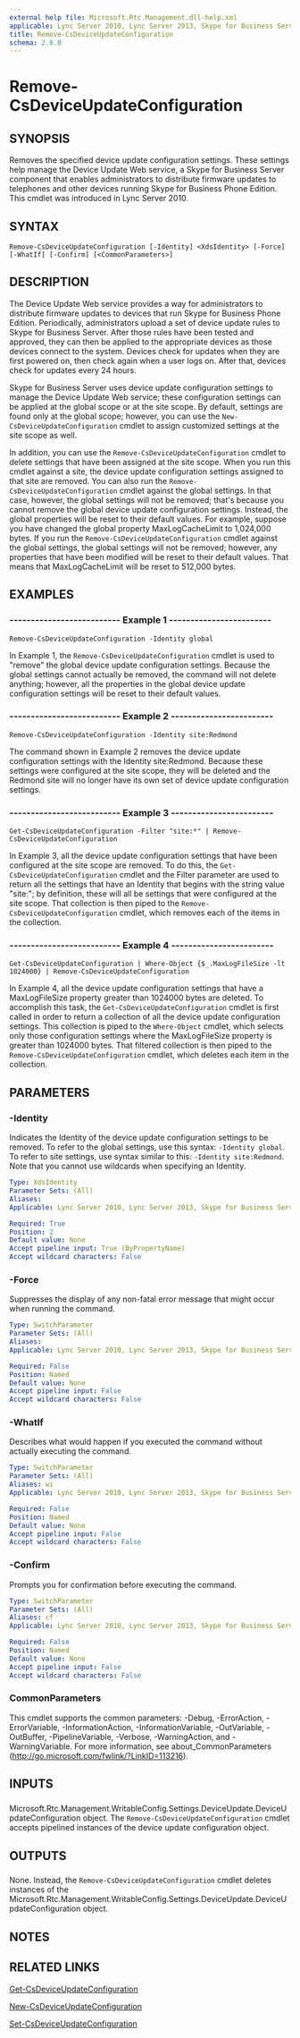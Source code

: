 ```yaml
---
external help file: Microsoft.Rtc.Management.dll-help.xml
applicable: Lync Server 2010, Lync Server 2013, Skype for Business Server 2015, Skype for Business Server 2019
title: Remove-CsDeviceUpdateConfiguration
schema: 2.0.0
---
```


# Remove-CsDeviceUpdateConfiguration

## SYNOPSIS
Removes the specified device update configuration settings.
These settings help manage the Device Update Web service, a Skype for Business Server component that enables administrators to distribute firmware updates to telephones and other devices running Skype for Business Phone Edition.
This cmdlet was introduced in Lync Server 2010.


## SYNTAX

```
Remove-CsDeviceUpdateConfiguration [-Identity] <XdsIdentity> [-Force] [-WhatIf] [-Confirm] [<CommonParameters>]
```

## DESCRIPTION
The Device Update Web service provides a way for administrators to distribute firmware updates to devices that run Skype for Business Phone Edition.
Periodically, administrators upload a set of device update rules to Skype for Business Server.
After those rules have been tested and approved, they can then be applied to the appropriate devices as those devices connect to the system.
Devices check for updates when they are first powered on, then check again when a user logs on.
After that, devices check for updates every 24 hours.

Skype for Business Server uses device update configuration settings to manage the Device Update Web service; these configuration settings can be applied at the global scope or at the site scope.
By default, settings are found only at the global scope; however, you can use the `New-CsDeviceUpdateConfiguration` cmdlet to assign customized settings at the site scope as well.

In addition, you can use the `Remove-CsDeviceUpdateConfiguration` cmdlet to delete settings that have been assigned at the site scope.
When you run this cmdlet against a site, the device update configuration settings assigned to that site are removed.
You can also run the `Remove-CsDeviceUpdateConfiguration` cmdlet against the global settings.
In that case, however, the global settings will not be removed; that's because you cannot remove the global device update configuration settings.
Instead, the global properties will be reset to their default values.
For example, suppose you have changed the global property MaxLogCacheLimit to 1,024,000 bytes.
If you run the `Remove-CsDeviceUpdateConfiguration` cmdlet against the global settings, the global settings will not be removed; however, any properties that have been modified will be reset to their default values.
That means that MaxLogCacheLimit will be reset to 512,000 bytes.


## EXAMPLES

### -------------------------- Example 1 ------------------------
```
Remove-CsDeviceUpdateConfiguration -Identity global
```

In Example 1, the `Remove-CsDeviceUpdateConfiguration` cmdlet is used to "remove" the global device update configuration settings.
Because the global settings cannot actually be removed, the command will not delete anything; however, all the properties in the global device update configuration settings will be reset to their default values.


### -------------------------- Example 2 ------------------------
```
Remove-CsDeviceUpdateConfiguration -Identity site:Redmond
```

The command shown in Example 2 removes the device update configuration settings with the Identity site:Redmond.
Because these settings were configured at the site scope, they will be deleted and the Redmond site will no longer have its own set of device update configuration settings.


### -------------------------- Example 3 ------------------------
```
Get-CsDeviceUpdateConfiguration -Filter "site:*" | Remove-CsDeviceUpdateConfiguration
```

In Example 3, all the device update configuration settings that have been configured at the site scope are removed.
To do this, the `Get-CsDeviceUpdateConfiguration` cmdlet and the Filter parameter are used to return all the settings that have an Identity that begins with the string value "site:"; by definition, these will all be settings that were configured at the site scope.
That collection is then piped to the `Remove-CsDeviceUpdateConfiguration` cmdlet, which removes each of the items in the collection.


### -------------------------- Example 4 ------------------------
```
Get-CsDeviceUpdateConfiguration | Where-Object {$_.MaxLogFileSize -lt 1024000} | Remove-CsDeviceUpdateConfiguration
```

In Example 4, all the device update configuration settings that have a MaxLogFileSize property greater than 1024000 bytes are deleted.
To accomplish this task, the `Get-CsDeviceUpdateConfiguration` cmdlet is first called in order to return a collection of all the device update configuration settings.
This collection is piped to the `Where-Object` cmdlet, which selects only those configuration settings where the MaxLogFileSize property is greater than 1024000 bytes.
That filtered collection is then piped to the `Remove-CsDeviceUpdateConfiguration` cmdlet, which deletes each item in the collection.


## PARAMETERS

### -Identity
Indicates the Identity of the device update configuration settings to be removed.
To refer to the global settings, use this syntax: `-Identity global`.
To refer to site settings, use syntax similar to this: `-Identity site:Redmond`.
Note that you cannot use wildcards when specifying an Identity.

```yaml
Type: XdsIdentity
Parameter Sets: (All)
Aliases: 
Applicable: Lync Server 2010, Lync Server 2013, Skype for Business Server 2015, Skype for Business Server 2019

Required: True
Position: 2
Default value: None
Accept pipeline input: True (ByPropertyName)
Accept wildcard characters: False
```

### -Force
Suppresses the display of any non-fatal error message that might occur when running the command.

```yaml
Type: SwitchParameter
Parameter Sets: (All)
Aliases: 
Applicable: Lync Server 2010, Lync Server 2013, Skype for Business Server 2015, Skype for Business Server 2019

Required: False
Position: Named
Default value: None
Accept pipeline input: False
Accept wildcard characters: False
```

### -WhatIf
Describes what would happen if you executed the command without actually executing the command.

```yaml
Type: SwitchParameter
Parameter Sets: (All)
Aliases: wi
Applicable: Lync Server 2010, Lync Server 2013, Skype for Business Server 2015, Skype for Business Server 2019

Required: False
Position: Named
Default value: None
Accept pipeline input: False
Accept wildcard characters: False
```

### -Confirm
Prompts you for confirmation before executing the command.

```yaml
Type: SwitchParameter
Parameter Sets: (All)
Aliases: cf
Applicable: Lync Server 2010, Lync Server 2013, Skype for Business Server 2015, Skype for Business Server 2019

Required: False
Position: Named
Default value: None
Accept pipeline input: False
Accept wildcard characters: False
```

### CommonParameters
This cmdlet supports the common parameters: -Debug, -ErrorAction, -ErrorVariable, -InformationAction, -InformationVariable, -OutVariable, -OutBuffer, -PipelineVariable, -Verbose, -WarningAction, and -WarningVariable. For more information, see about_CommonParameters (http://go.microsoft.com/fwlink/?LinkID=113216).

## INPUTS

###  
Microsoft.Rtc.Management.WritableConfig.Settings.DeviceUpdate.DeviceUpdateConfiguration object.
The `Remove-CsDeviceUpdateConfiguration` cmdlet accepts pipelined instances of the device update configuration object.

## OUTPUTS

###  
None.
Instead, the `Remove-CsDeviceUpdateConfiguration` cmdlet deletes instances of the Microsoft.Rtc.Management.WritableConfig.Settings.DeviceUpdate.DeviceUpdateConfiguration object.

## NOTES

## RELATED LINKS

[Get-CsDeviceUpdateConfiguration](Get-CsDeviceUpdateConfiguration.md)

[New-CsDeviceUpdateConfiguration](New-CsDeviceUpdateConfiguration.md)

[Set-CsDeviceUpdateConfiguration](Set-CsDeviceUpdateConfiguration.md)

